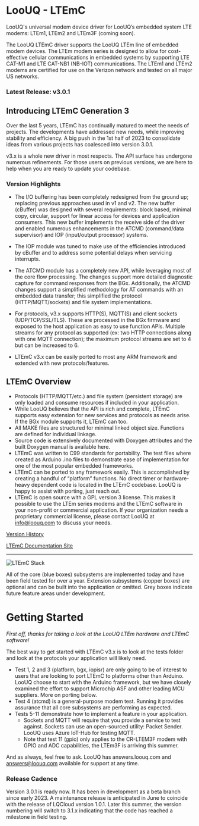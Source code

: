 # LooUQ - LTEmC

LooUQ's universal modem device driver for LooUQ’s embedded system LTE modems: LTEm1, LTEm2 and LTEm3F (coming soon).

The LooUQ LTEmC driver supports the LooUQ LTEm line of embedded modem devices. The LTEm modem series is designed to allow for cost-effective cellular communications in embedded systems by supporting LTE CAT-M1 and LTE CAT-NB1 (NB-IOT) communications. The LTEm1 and LTEm2 modems are certified for use on the Verizon network and tested on all major US networks.

### Latest Release: v3.0.1

## Introducing LTEmC Generation 3

Over the last 5 years, LTEmC has continually matured to meet the needs of projects. The developments have addressed new needs, while improving stability and efficiency. A big push in the 1st half of 2023 to consolidate ideas from various projects has coalesced into version 3.0.1.

v3.x is a whole new driver in most respects. The API surface has undergone numerous refinements. For those users on previous versions, we are here to help when you are ready to update your codebase. 

### Version Highlights

* The I/O buffering has been completely redesigned from the ground up; replacing previous approaches used in v1 and v2. The new buffer (cBuffer) was designed with several requirements: block based, minimal copy, circular, support for linear access for devices and application consumers. This new buffer implements the receive side of the driver and enabled numerous enhancements in the ATCMD (command/data supervisor) and IOP (input/output processor) systems.

* The IOP module was tuned to make use of the efficiencies introduced by cBuffer and to address some potential delays when servicing interrupts.

* The ATCMD module has a completely new API, while leveraging most of the core flow processing. The changes support more detailed diagnostic capture for command responses from the BGx. Additionally, the ATCMD changes support a simplified methodology for AT commands with an embedded data transfer; this simplified the protocol (HTTP/MQTT/sockets) and file system implementations.

* For protocols, v3.x supports HTTP(S), MQTT(S) and client sockets (UDP/TCP/SSL/TLS). These are processed in the BGx firmware and exposed to the host application as easy to use function APIs. Multiple streams for any protocol as supported (ex: two HTTP connections along with one MQTT connection); the maximum protocol streams are set to 4 but can be increased to 6.

* LTEmC v3.x can be easily ported to most any ARM framework and extended with new protocols/features.


## LTEmC Overview

* Protocols (HTTP/MQTT/etc.) and file system (persistent storage) are only loaded and consume resources if included in your application.
* While LooUQ believes that the API is rich and complete, LTEmC supports easy extension for new services and protocols as needs arise. If the BGx module supports it, LTEmC can too.
* All MAKE files are structured for minimal linked object size. Functions are defined for individual linkage.
* Source code is extensively documented with Doxygen attributes and the built Doxygen manual is available here.
* LTEmC was written to C99 standards for portability. The test files where created as Arduino .ino files to demonstrate ease of implementation for one of the most popular embedded frameworks.
* LTEmC can be ported to any framework easily. This is accomplished by creating a handful of “platform” functions. No direct timer or hardware-heavy dependent code is located in the LTEmC codebase. LooUQ is happy to assist with porting, just reach out.
* LTEmC is open source with a GPL version 3 license. This makes it possible to use the LTEm series modems and the LTEmC software in your non-profit or commercial application. If your organization needs a proprietary commercial license, please contact LooUQ at info@loouq.com to discuss your needs.



[Version History](https://github.com/LooUQ/CircuitRiver-LTEmC/tree/main/extras/version-history.md)

[LTEmC Documentation Site](https://loouq.github.io/sites/ltemc_doxy/html/index.html)

----
![LTEmC Stack](https://loouq.github.io/content/LTEmC_Stack.png)

All of the core (blue boxes) subsystems are implemented today and have been field tested for over a year. Extension subsystems (copper boxes) are optional and can be built into the application or omitted. Grey boxes indicate future feature areas under development. 

# Getting Started
*First off, thanks for taking a look at the LooUQ LTEm hardware and LTEmC software!*

The best way to get started with LTEmC v3.x is to look at the tests folder and look at the protocols your application will likely need.
* Test 1, 2 and 3 (platform, bgx, iopisr) are only going to be of interest to users that are looking to port LTEmC to platforms other than Arduino. LooUQ choose to start with the Arduino framework, but we have closely examined the effort to support Microchip ASF and other leading MCU suppliers. More on porting below.
* Test 4 (atcmd) is a general-purpose modem test. Running it provides assurance that all core subsystems are performing as expected.
* Tests 5-11 demonstrate how to implement a feature in your application.
    * Sockets and MQTT will require that you provide a service to test against. Sockets can use an open-sourced utility: Packet Sender. LooUQ uses Azure IoT-Hub for testing MQTT.
    * Note that test 11 (gpio) only applies to the CR-LTEM3F modem with GPIO and ADC capabilities, the LTEm3F is arriving this summer.

And as always, feel free to ask. LooUQ has answers.loouq.com and answers@loouq.com available for support at any time.

### Release Cadence
Version 3.0.1 is ready now. It has been in development as a beta branch since early 2023. A maintenance release is anticipated in June to coincide with the release of LQCloud version 1.0.1. Later this summer, the version numbering will switch to 3.1.x indicating that the code has reached a milestone in field testing.

